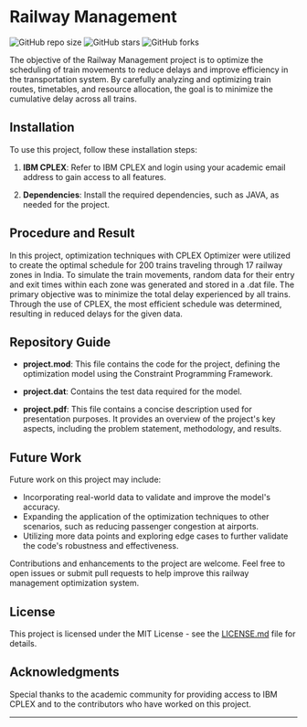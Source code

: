 # Railway Management

![GitHub repo size](https://img.shields.io/github/repo-size/YourUsername/Railway-Management)
![GitHub stars](https://img.shields.io/github/stars/YourUsername/Railway-Management?style=social)
![GitHub forks](https://img.shields.io/github/forks/YourUsername/Railway-Management?style=social)

The objective of the Railway Management project is to optimize the scheduling of train movements to reduce delays and improve efficiency in the transportation system. By carefully analyzing and optimizing train routes, timetables, and resource allocation, the goal is to minimize the cumulative delay across all trains.

## Installation

To use this project, follow these installation steps:

1. **IBM CPLEX**: Refer to IBM CPLEX and login using your academic email address to gain access to all features.

2. **Dependencies**: Install the required dependencies, such as JAVA, as needed for the project.

## Procedure and Result

In this project, optimization techniques with CPLEX Optimizer were utilized to create the optimal schedule for 200 trains traveling through 17 railway zones in India. To simulate the train movements, random data for their entry and exit times within each zone was generated and stored in a .dat file. The primary objective was to minimize the total delay experienced by all trains. Through the use of CPLEX, the most efficient schedule was determined, resulting in reduced delays for the given data.

## Repository Guide

- **project.mod**: This file contains the code for the project, defining the optimization model using the Constraint Programming Framework.

- **project.dat**: Contains the test data required for the model.

- **project.pdf**: This file contains a concise description used for presentation purposes. It provides an overview of the project's key aspects, including the problem statement, methodology, and results.

## Future Work

Future work on this project may include:
- Incorporating real-world data to validate and improve the model's accuracy.
- Expanding the application of the optimization techniques to other scenarios, such as reducing passenger congestion at airports.
- Utilizing more data points and exploring edge cases to further validate the code's robustness and effectiveness.

Contributions and enhancements to the project are welcome. Feel free to open issues or submit pull requests to help improve this railway management optimization system.

## License

This project is licensed under the MIT License - see the [LICENSE.md](LICENSE.md) file for details.

## Acknowledgments

Special thanks to the academic community for providing access to IBM CPLEX and to the contributors who have worked on this project.

---
